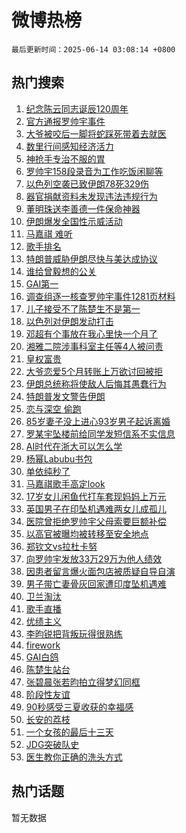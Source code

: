 # 微博热榜

`最后更新时间：2025-06-14 03:08:14 +0800`

## 热门搜索

1. [纪念陈云同志诞辰120周年](https://m.weibo.cn/search?containerid=100103type%3D1%26t%3D10%26q%3D%23%E7%BA%AA%E5%BF%B5%E9%99%88%E4%BA%91%E5%90%8C%E5%BF%97%E8%AF%9E%E8%BE%B0120%E5%91%A8%E5%B9%B4%23&stream_entry_id=51&isnewpage=1&extparam=seat%3D1%26cate%3D10103%26q%3D%2523%25E7%25BA%25AA%25E5%25BF%25B5%25E9%2599%2588%25E4%25BA%2591%25E5%2590%258C%25E5%25BF%2597%25E8%25AF%259E%25E8%25BE%25B0120%25E5%2591%25A8%25E5%25B9%25B4%2523%26dgr%3D0%26filter_type%3Drealtimehot%26stream_entry_id%3D51%26c_type%3D51%26pos%3D0%26display_time%3D1749841692%26pre_seqid%3D174984169270501069410109)
1. [官方通报罗帅宇事件](https://m.weibo.cn/search?containerid=100103type%3D1%26t%3D10%26q%3D%23%E5%AE%98%E6%96%B9%E9%80%9A%E6%8A%A5%E7%BD%97%E5%B8%85%E5%AE%87%E4%BA%8B%E4%BB%B6%23&stream_entry_id=31&isnewpage=1&extparam=seat%3D1%26band_rank%3D1%26filter_type%3Drealtimehot%26lcate%3D5001%26c_type%3D31%26cate%3D5001%26q%3D%2523%25E5%25AE%2598%25E6%2596%25B9%25E9%2580%259A%25E6%258A%25A5%25E7%25BD%2597%25E5%25B8%2585%25E5%25AE%2587%25E4%25BA%258B%25E4%25BB%25B6%2523%26dgr%3D0%26stream_entry_id%3D31%26pos%3D0%26flag%3D16%26realpos%3D1%26display_time%3D1749841692%26pre_seqid%3D174984169270501069410109)
1. [大爷被咬后一脚将蛇踩死带着去就医](https://m.weibo.cn/search?containerid=100103type%3D1%26t%3D10%26q%3D%23%E5%A4%A7%E7%88%B7%E8%A2%AB%E5%92%AC%E5%90%8E%E4%B8%80%E8%84%9A%E5%B0%86%E8%9B%87%E8%B8%A9%E6%AD%BB%E5%B8%A6%E7%9D%80%E5%8E%BB%E5%B0%B1%E5%8C%BB%23&stream_entry_id=31&isnewpage=1&extparam=seat%3D1%26band_rank%3D2%26filter_type%3Drealtimehot%26lcate%3D5001%26c_type%3D31%26cate%3D5001%26q%3D%2523%25E5%25A4%25A7%25E7%2588%25B7%25E8%25A2%25AB%25E5%2592%25AC%25E5%2590%258E%25E4%25B8%2580%25E8%2584%259A%25E5%25B0%2586%25E8%259B%2587%25E8%25B8%25A9%25E6%25AD%25BB%25E5%25B8%25A6%25E7%259D%2580%25E5%258E%25BB%25E5%25B0%25B1%25E5%258C%25BB%2523%26dgr%3D0%26stream_entry_id%3D31%26pos%3D1%26flag%3D2%26realpos%3D2%26display_time%3D1749841692%26pre_seqid%3D174984169270501069410109)
1. [数里行间感知经济活力](https://m.weibo.cn/search?containerid=100103type%3D1%26t%3D10%26q%3D%23%E6%95%B0%E9%87%8C%E8%A1%8C%E9%97%B4%E6%84%9F%E7%9F%A5%E7%BB%8F%E6%B5%8E%E6%B4%BB%E5%8A%9B%23&stream_entry_id=31&isnewpage=1&extparam=seat%3D1%26band_rank%3D3%26filter_type%3Drealtimehot%26lcate%3D5001%26c_type%3D31%26cate%3D5001%26q%3D%2523%25E6%2595%25B0%25E9%2587%258C%25E8%25A1%258C%25E9%2597%25B4%25E6%2584%259F%25E7%259F%25A5%25E7%25BB%258F%25E6%25B5%258E%25E6%25B4%25BB%25E5%258A%259B%2523%26dgr%3D0%26stream_entry_id%3D31%26pos%3D2%26flag%3D0%26realpos%3D3%26display_time%3D1749841692%26pre_seqid%3D174984169270501069410109)
1. [神抢手专治不服的胃](https://m.weibo.cn/search?containerid=100103type%3D1%26t%3D10%26q%3D%23%E7%A5%9E%E6%8A%A2%E6%89%8B%E4%B8%93%E6%B2%BB%E4%B8%8D%E6%9C%8D%E7%9A%84%E8%83%83%23&stream_entry_id=31&isnewpage=1&extparam=seat%3D1%26band_rank%3D4%26topic_ad%3D1%26filter_type%3Drealtimehot%26lcate%3D5001%26c_type%3D31%26is_ad_pos%3D1%26cate%3D5001%26q%3D%2523%25E7%25A5%259E%25E6%258A%25A2%25E6%2589%258B%25E4%25B8%2593%25E6%25B2%25BB%25E4%25B8%258D%25E6%259C%258D%25E7%259A%2584%25E8%2583%2583%2523%26dgr%3D0%26stream_entry_id%3D31%26pos%3D3%26adid%3D290022%26display_time%3D1749841692%26pre_seqid%3D174984169270501069410109)
1. [罗帅宇158段录音为工作吃饭闲聊等](https://m.weibo.cn/search?containerid=100103type%3D1%26t%3D10%26q%3D%23%E7%BD%97%E5%B8%85%E5%AE%87158%E6%AE%B5%E5%BD%95%E9%9F%B3%E4%B8%BA%E5%B7%A5%E4%BD%9C%E5%90%83%E9%A5%AD%E9%97%B2%E8%81%8A%E7%AD%89%23&stream_entry_id=31&isnewpage=1&extparam=seat%3D1%26band_rank%3D4%26filter_type%3Drealtimehot%26lcate%3D5001%26c_type%3D31%26cate%3D5001%26q%3D%2523%25E7%25BD%2597%25E5%25B8%2585%25E5%25AE%2587158%25E6%25AE%25B5%25E5%25BD%2595%25E9%259F%25B3%25E4%25B8%25BA%25E5%25B7%25A5%25E4%25BD%259C%25E5%2590%2583%25E9%25A5%25AD%25E9%2597%25B2%25E8%2581%258A%25E7%25AD%2589%2523%26dgr%3D0%26stream_entry_id%3D31%26pos%3D4%26flag%3D2%26realpos%3D4%26display_time%3D1749841692%26pre_seqid%3D174984169270501069410109)
1. [以色列空袭已致伊朗78死329伤](https://m.weibo.cn/search?containerid=100103type%3D1%26t%3D10%26q%3D%23%E4%BB%A5%E8%89%B2%E5%88%97%E7%A9%BA%E8%A2%AD%E5%B7%B2%E8%87%B4%E4%BC%8A%E6%9C%9778%E6%AD%BB329%E4%BC%A4%23&stream_entry_id=31&isnewpage=1&extparam=seat%3D1%26band_rank%3D5%26filter_type%3Drealtimehot%26lcate%3D5001%26c_type%3D31%26cate%3D5001%26q%3D%2523%25E4%25BB%25A5%25E8%2589%25B2%25E5%2588%2597%25E7%25A9%25BA%25E8%25A2%25AD%25E5%25B7%25B2%25E8%2587%25B4%25E4%25BC%258A%25E6%259C%259778%25E6%25AD%25BB329%25E4%25BC%25A4%2523%26dgr%3D0%26stream_entry_id%3D31%26pos%3D5%26flag%3D0%26realpos%3D5%26display_time%3D1749841692%26pre_seqid%3D174984169270501069410109)
1. [器官捐献资料未发现违法违规行为](https://m.weibo.cn/search?containerid=100103type%3D1%26t%3D10%26q%3D%23%E5%99%A8%E5%AE%98%E6%8D%90%E7%8C%AE%E8%B5%84%E6%96%99%E6%9C%AA%E5%8F%91%E7%8E%B0%E8%BF%9D%E6%B3%95%E8%BF%9D%E8%A7%84%E8%A1%8C%E4%B8%BA%23&stream_entry_id=31&isnewpage=1&extparam=seat%3D1%26band_rank%3D6%26filter_type%3Drealtimehot%26lcate%3D5001%26c_type%3D31%26cate%3D5001%26q%3D%2523%25E5%2599%25A8%25E5%25AE%2598%25E6%258D%2590%25E7%258C%25AE%25E8%25B5%2584%25E6%2596%2599%25E6%259C%25AA%25E5%258F%2591%25E7%258E%25B0%25E8%25BF%259D%25E6%25B3%2595%25E8%25BF%259D%25E8%25A7%2584%25E8%25A1%258C%25E4%25B8%25BA%2523%26dgr%3D0%26stream_entry_id%3D31%26pos%3D6%26flag%3D0%26realpos%3D6%26display_time%3D1749841692%26pre_seqid%3D174984169270501069410109)
1. [董明珠送李善德一件保命神器](https://m.weibo.cn/search?containerid=100103type%3D1%26t%3D10%26q%3D%23%E8%91%A3%E6%98%8E%E7%8F%A0%E9%80%81%E6%9D%8E%E5%96%84%E5%BE%B7%E4%B8%80%E4%BB%B6%E4%BF%9D%E5%91%BD%E7%A5%9E%E5%99%A8%23&stream_entry_id=31&isnewpage=1&extparam=seat%3D1%26band_rank%3D7%26topic_ad%3D1%26filter_type%3Drealtimehot%26lcate%3D5001%26c_type%3D31%26is_ad_pos%3D1%26cate%3D5001%26q%3D%2523%25E8%2591%25A3%25E6%2598%258E%25E7%258F%25A0%25E9%2580%2581%25E6%259D%258E%25E5%2596%2584%25E5%25BE%25B7%25E4%25B8%2580%25E4%25BB%25B6%25E4%25BF%259D%25E5%2591%25BD%25E7%25A5%259E%25E5%2599%25A8%2523%26dgr%3D0%26stream_entry_id%3D31%26pos%3D7%26adid%3D290120%26display_time%3D1749841692%26pre_seqid%3D174984169270501069410109)
1. [伊朗爆发全国性示威活动](https://m.weibo.cn/search?containerid=100103type%3D1%26t%3D10%26q%3D%23%E4%BC%8A%E6%9C%97%E7%88%86%E5%8F%91%E5%85%A8%E5%9B%BD%E6%80%A7%E7%A4%BA%E5%A8%81%E6%B4%BB%E5%8A%A8%23&stream_entry_id=31&isnewpage=1&extparam=seat%3D1%26band_rank%3D7%26filter_type%3Drealtimehot%26lcate%3D5001%26c_type%3D31%26cate%3D5001%26q%3D%2523%25E4%25BC%258A%25E6%259C%2597%25E7%2588%2586%25E5%258F%2591%25E5%2585%25A8%25E5%259B%25BD%25E6%2580%25A7%25E7%25A4%25BA%25E5%25A8%2581%25E6%25B4%25BB%25E5%258A%25A8%2523%26dgr%3D0%26stream_entry_id%3D31%26pos%3D8%26flag%3D0%26realpos%3D7%26display_time%3D1749841692%26pre_seqid%3D174984169270501069410109)
1. [马嘉祺 难听](https://m.weibo.cn/search?containerid=100103type%3D1%26t%3D10%26q%3D%E9%A9%AC%E5%98%89%E7%A5%BA+%E9%9A%BE%E5%90%AC&stream_entry_id=31&isnewpage=1&extparam=seat%3D1%26band_rank%3D8%26filter_type%3Drealtimehot%26lcate%3D5001%26c_type%3D31%26cate%3D5001%26q%3D%25E9%25A9%25AC%25E5%2598%2589%25E7%25A5%25BA%2520%25E9%259A%25BE%25E5%2590%25AC%26dgr%3D0%26stream_entry_id%3D31%26pos%3D9%26flag%3D2%26realpos%3D8%26display_time%3D1749841692%26pre_seqid%3D174984169270501069410109)
1. [歌手排名](https://m.weibo.cn/search?containerid=100103type%3D1%26t%3D10%26q%3D%E6%AD%8C%E6%89%8B%E6%8E%92%E5%90%8D&stream_entry_id=31&isnewpage=1&extparam=seat%3D1%26band_rank%3D9%26filter_type%3Drealtimehot%26lcate%3D5001%26c_type%3D31%26cate%3D5001%26q%3D%25E6%25AD%258C%25E6%2589%258B%25E6%258E%2592%25E5%2590%258D%26dgr%3D0%26stream_entry_id%3D31%26pos%3D10%26flag%3D0%26realpos%3D9%26display_time%3D1749841692%26pre_seqid%3D174984169270501069410109)
1. [特朗普威胁伊朗尽快与美达成协议](https://m.weibo.cn/search?containerid=100103type%3D1%26t%3D10%26q%3D%23%E7%89%B9%E6%9C%97%E6%99%AE%E5%A8%81%E8%83%81%E4%BC%8A%E6%9C%97%E5%B0%BD%E5%BF%AB%E4%B8%8E%E7%BE%8E%E8%BE%BE%E6%88%90%E5%8D%8F%E8%AE%AE%23&stream_entry_id=31&isnewpage=1&extparam=seat%3D1%26band_rank%3D10%26filter_type%3Drealtimehot%26lcate%3D5001%26c_type%3D31%26cate%3D5001%26q%3D%2523%25E7%2589%25B9%25E6%259C%2597%25E6%2599%25AE%25E5%25A8%2581%25E8%2583%2581%25E4%25BC%258A%25E6%259C%2597%25E5%25B0%25BD%25E5%25BF%25AB%25E4%25B8%258E%25E7%25BE%258E%25E8%25BE%25BE%25E6%2588%2590%25E5%258D%258F%25E8%25AE%25AE%2523%26dgr%3D0%26stream_entry_id%3D31%26pos%3D11%26flag%3D1%26realpos%3D10%26display_time%3D1749841692%26pre_seqid%3D174984169270501069410109)
1. [谁给曾毅想的公关](https://m.weibo.cn/search?containerid=100103type%3D1%26t%3D10%26q%3D%23%E8%B0%81%E7%BB%99%E6%9B%BE%E6%AF%85%E6%83%B3%E7%9A%84%E5%85%AC%E5%85%B3%23&stream_entry_id=31&isnewpage=1&extparam=seat%3D1%26band_rank%3D11%26filter_type%3Drealtimehot%26lcate%3D5001%26c_type%3D31%26cate%3D5001%26q%3D%2523%25E8%25B0%2581%25E7%25BB%2599%25E6%259B%25BE%25E6%25AF%2585%25E6%2583%25B3%25E7%259A%2584%25E5%2585%25AC%25E5%2585%25B3%2523%26dgr%3D0%26stream_entry_id%3D31%26pos%3D12%26flag%3D2%26realpos%3D11%26display_time%3D1749841692%26pre_seqid%3D174984169270501069410109)
1. [GAI第一](https://m.weibo.cn/search?containerid=100103type%3D1%26t%3D10%26q%3DGAI%E7%AC%AC%E4%B8%80&stream_entry_id=31&isnewpage=1&extparam=seat%3D1%26band_rank%3D12%26filter_type%3Drealtimehot%26lcate%3D5001%26c_type%3D31%26cate%3D5001%26q%3DGAI%25E7%25AC%25AC%25E4%25B8%2580%26dgr%3D0%26stream_entry_id%3D31%26pos%3D13%26flag%3D0%26realpos%3D12%26display_time%3D1749841692%26pre_seqid%3D174984169270501069410109)
1. [调查组逐一核查罗帅宇事件1281页材料](https://m.weibo.cn/search?containerid=100103type%3D1%26t%3D10%26q%3D%23%E8%B0%83%E6%9F%A5%E7%BB%84%E9%80%90%E4%B8%80%E6%A0%B8%E6%9F%A5%E7%BD%97%E5%B8%85%E5%AE%87%E4%BA%8B%E4%BB%B61281%E9%A1%B5%E6%9D%90%E6%96%99%23&stream_entry_id=31&isnewpage=1&extparam=seat%3D1%26band_rank%3D13%26filter_type%3Drealtimehot%26lcate%3D5001%26c_type%3D31%26cate%3D5001%26q%3D%2523%25E8%25B0%2583%25E6%259F%25A5%25E7%25BB%2584%25E9%2580%2590%25E4%25B8%2580%25E6%25A0%25B8%25E6%259F%25A5%25E7%25BD%2597%25E5%25B8%2585%25E5%25AE%2587%25E4%25BA%258B%25E4%25BB%25B61281%25E9%25A1%25B5%25E6%259D%2590%25E6%2596%2599%2523%26dgr%3D0%26stream_entry_id%3D31%26pos%3D14%26flag%3D0%26realpos%3D13%26display_time%3D1749841692%26pre_seqid%3D174984169270501069410109)
1. [儿子接受不了陈楚生不是第一](https://m.weibo.cn/search?containerid=100103type%3D1%26t%3D10%26q%3D%23%E5%84%BF%E5%AD%90%E6%8E%A5%E5%8F%97%E4%B8%8D%E4%BA%86%E9%99%88%E6%A5%9A%E7%94%9F%E4%B8%8D%E6%98%AF%E7%AC%AC%E4%B8%80%23&stream_entry_id=31&isnewpage=1&extparam=seat%3D1%26band_rank%3D14%26filter_type%3Drealtimehot%26lcate%3D5001%26c_type%3D31%26cate%3D5001%26q%3D%2523%25E5%2584%25BF%25E5%25AD%2590%25E6%258E%25A5%25E5%258F%2597%25E4%25B8%258D%25E4%25BA%2586%25E9%2599%2588%25E6%25A5%259A%25E7%2594%259F%25E4%25B8%258D%25E6%2598%25AF%25E7%25AC%25AC%25E4%25B8%2580%2523%26dgr%3D0%26stream_entry_id%3D31%26pos%3D15%26flag%3D2%26realpos%3D14%26display_time%3D1749841692%26pre_seqid%3D174984169270501069410109)
1. [以色列对伊朗发动打击](https://m.weibo.cn/search?containerid=100103type%3D1%26t%3D10%26q%3D%23%E4%BB%A5%E8%89%B2%E5%88%97%E5%AF%B9%E4%BC%8A%E6%9C%97%E5%8F%91%E5%8A%A8%E6%89%93%E5%87%BB%23&stream_entry_id=31&isnewpage=1&extparam=seat%3D1%26band_rank%3D15%26filter_type%3Drealtimehot%26lcate%3D5001%26c_type%3D31%26cate%3D5001%26q%3D%2523%25E4%25BB%25A5%25E8%2589%25B2%25E5%2588%2597%25E5%25AF%25B9%25E4%25BC%258A%25E6%259C%2597%25E5%258F%2591%25E5%258A%25A8%25E6%2589%2593%25E5%2587%25BB%2523%26dgr%3D0%26stream_entry_id%3D31%26pos%3D16%26flag%3D0%26realpos%3D15%26display_time%3D1749841692%26pre_seqid%3D174984169270501069410109)
1. [邓超有个事放在我心里快一个月了](https://m.weibo.cn/search?containerid=100103type%3D1%26t%3D10%26q%3D%23%E9%82%93%E8%B6%85%E6%9C%89%E4%B8%AA%E4%BA%8B%E6%94%BE%E5%9C%A8%E6%88%91%E5%BF%83%E9%87%8C%E5%BF%AB%E4%B8%80%E4%B8%AA%E6%9C%88%E4%BA%86%23&stream_entry_id=31&isnewpage=1&extparam=seat%3D1%26band_rank%3D16%26filter_type%3Drealtimehot%26lcate%3D5001%26c_type%3D31%26cate%3D5001%26q%3D%2523%25E9%2582%2593%25E8%25B6%2585%25E6%259C%2589%25E4%25B8%25AA%25E4%25BA%258B%25E6%2594%25BE%25E5%259C%25A8%25E6%2588%2591%25E5%25BF%2583%25E9%2587%258C%25E5%25BF%25AB%25E4%25B8%2580%25E4%25B8%25AA%25E6%259C%2588%25E4%25BA%2586%2523%26dgr%3D0%26stream_entry_id%3D31%26pos%3D17%26flag%3D0%26realpos%3D16%26display_time%3D1749841692%26pre_seqid%3D174984169270501069410109)
1. [湘雅二院涉事科室主任等4人被问责](https://m.weibo.cn/search?containerid=100103type%3D1%26t%3D10%26q%3D%23%E6%B9%98%E9%9B%85%E4%BA%8C%E9%99%A2%E6%B6%89%E4%BA%8B%E7%A7%91%E5%AE%A4%E4%B8%BB%E4%BB%BB%E7%AD%894%E4%BA%BA%E8%A2%AB%E9%97%AE%E8%B4%A3%23&stream_entry_id=31&isnewpage=1&extparam=seat%3D1%26band_rank%3D17%26filter_type%3Drealtimehot%26lcate%3D5001%26c_type%3D31%26cate%3D5001%26q%3D%2523%25E6%25B9%2598%25E9%259B%2585%25E4%25BA%258C%25E9%2599%25A2%25E6%25B6%2589%25E4%25BA%258B%25E7%25A7%2591%25E5%25AE%25A4%25E4%25B8%25BB%25E4%25BB%25BB%25E7%25AD%25894%25E4%25BA%25BA%25E8%25A2%25AB%25E9%2597%25AE%25E8%25B4%25A3%2523%26dgr%3D0%26stream_entry_id%3D31%26pos%3D18%26flag%3D0%26realpos%3D17%26display_time%3D1749841692%26pre_seqid%3D174984169270501069410109)
1. [皇权富贵](https://m.weibo.cn/search?containerid=100103type%3D1%26t%3D10%26q%3D%E7%9A%87%E6%9D%83%E5%AF%8C%E8%B4%B5&stream_entry_id=31&isnewpage=1&extparam=seat%3D1%26band_rank%3D18%26filter_type%3Drealtimehot%26lcate%3D5001%26c_type%3D31%26cate%3D5001%26q%3D%25E7%259A%2587%25E6%259D%2583%25E5%25AF%258C%25E8%25B4%25B5%26dgr%3D0%26stream_entry_id%3D31%26pos%3D19%26flag%3D0%26realpos%3D18%26display_time%3D1749841692%26pre_seqid%3D174984169270501069410109)
1. [大爷恋爱5个月转账上万欲讨回被拒](https://m.weibo.cn/search?containerid=100103type%3D1%26t%3D10%26q%3D%23%E5%A4%A7%E7%88%B7%E6%81%8B%E7%88%B15%E4%B8%AA%E6%9C%88%E8%BD%AC%E8%B4%A6%E4%B8%8A%E4%B8%87%E6%AC%B2%E8%AE%A8%E5%9B%9E%E8%A2%AB%E6%8B%92%23&stream_entry_id=31&isnewpage=1&extparam=seat%3D1%26band_rank%3D19%26filter_type%3Drealtimehot%26lcate%3D5001%26c_type%3D31%26cate%3D5001%26q%3D%2523%25E5%25A4%25A7%25E7%2588%25B7%25E6%2581%258B%25E7%2588%25B15%25E4%25B8%25AA%25E6%259C%2588%25E8%25BD%25AC%25E8%25B4%25A6%25E4%25B8%258A%25E4%25B8%2587%25E6%25AC%25B2%25E8%25AE%25A8%25E5%259B%259E%25E8%25A2%25AB%25E6%258B%2592%2523%26dgr%3D0%26stream_entry_id%3D31%26pos%3D20%26flag%3D0%26realpos%3D19%26display_time%3D1749841692%26pre_seqid%3D174984169270501069410109)
1. [伊朗总统称将使敌人后悔其愚蠢行为](https://m.weibo.cn/search?containerid=100103type%3D1%26t%3D10%26q%3D%23%E4%BC%8A%E6%9C%97%E6%80%BB%E7%BB%9F%E7%A7%B0%E5%B0%86%E4%BD%BF%E6%95%8C%E4%BA%BA%E5%90%8E%E6%82%94%E5%85%B6%E6%84%9A%E8%A0%A2%E8%A1%8C%E4%B8%BA%23&stream_entry_id=31&isnewpage=1&extparam=seat%3D1%26band_rank%3D20%26filter_type%3Drealtimehot%26lcate%3D5001%26c_type%3D31%26cate%3D5001%26q%3D%2523%25E4%25BC%258A%25E6%259C%2597%25E6%2580%25BB%25E7%25BB%259F%25E7%25A7%25B0%25E5%25B0%2586%25E4%25BD%25BF%25E6%2595%258C%25E4%25BA%25BA%25E5%2590%258E%25E6%2582%2594%25E5%2585%25B6%25E6%2584%259A%25E8%25A0%25A2%25E8%25A1%258C%25E4%25B8%25BA%2523%26dgr%3D0%26stream_entry_id%3D31%26pos%3D21%26flag%3D1%26realpos%3D20%26display_time%3D1749841692%26pre_seqid%3D174984169270501069410109)
1. [特朗普发文警告伊朗](https://m.weibo.cn/search?containerid=100103type%3D1%26t%3D10%26q%3D%23%E7%89%B9%E6%9C%97%E6%99%AE%E5%8F%91%E6%96%87%E8%AD%A6%E5%91%8A%E4%BC%8A%E6%9C%97%23&stream_entry_id=31&isnewpage=1&extparam=seat%3D1%26band_rank%3D21%26filter_type%3Drealtimehot%26lcate%3D5001%26c_type%3D31%26cate%3D5001%26q%3D%2523%25E7%2589%25B9%25E6%259C%2597%25E6%2599%25AE%25E5%258F%2591%25E6%2596%2587%25E8%25AD%25A6%25E5%2591%258A%25E4%25BC%258A%25E6%259C%2597%2523%26dgr%3D0%26stream_entry_id%3D31%26pos%3D22%26flag%3D0%26realpos%3D21%26display_time%3D1749841692%26pre_seqid%3D174984169270501069410109)
1. [恋与深空 偷跑](https://m.weibo.cn/search?containerid=100103type%3D1%26t%3D10%26q%3D%E6%81%8B%E4%B8%8E%E6%B7%B1%E7%A9%BA+%E5%81%B7%E8%B7%91&stream_entry_id=31&isnewpage=1&extparam=seat%3D1%26band_rank%3D22%26filter_type%3Drealtimehot%26lcate%3D5001%26c_type%3D31%26cate%3D5001%26q%3D%25E6%2581%258B%25E4%25B8%258E%25E6%25B7%25B1%25E7%25A9%25BA%2520%25E5%2581%25B7%25E8%25B7%2591%26dgr%3D0%26stream_entry_id%3D31%26pos%3D23%26flag%3D0%26realpos%3D22%26display_time%3D1749841692%26pre_seqid%3D174984169270501069410109)
1. [85岁妻子没上进心93岁男子起诉离婚](https://m.weibo.cn/search?containerid=100103type%3D1%26t%3D10%26q%3D%2385%E5%B2%81%E5%A6%BB%E5%AD%90%E6%B2%A1%E4%B8%8A%E8%BF%9B%E5%BF%8393%E5%B2%81%E7%94%B7%E5%AD%90%E8%B5%B7%E8%AF%89%E7%A6%BB%E5%A9%9A%23&stream_entry_id=31&isnewpage=1&extparam=seat%3D1%26band_rank%3D23%26filter_type%3Drealtimehot%26lcate%3D5001%26c_type%3D31%26cate%3D5001%26q%3D%252385%25E5%25B2%2581%25E5%25A6%25BB%25E5%25AD%2590%25E6%25B2%25A1%25E4%25B8%258A%25E8%25BF%259B%25E5%25BF%258393%25E5%25B2%2581%25E7%2594%25B7%25E5%25AD%2590%25E8%25B5%25B7%25E8%25AF%2589%25E7%25A6%25BB%25E5%25A9%259A%2523%26dgr%3D0%26stream_entry_id%3D31%26pos%3D24%26flag%3D0%26realpos%3D23%26display_time%3D1749841692%26pre_seqid%3D174984169270501069410109)
1. [罗某宇坠楼前给同学发短信系不实信息](https://m.weibo.cn/search?containerid=100103type%3D1%26t%3D10%26q%3D%23%E7%BD%97%E6%9F%90%E5%AE%87%E5%9D%A0%E6%A5%BC%E5%89%8D%E7%BB%99%E5%90%8C%E5%AD%A6%E5%8F%91%E7%9F%AD%E4%BF%A1%E7%B3%BB%E4%B8%8D%E5%AE%9E%E4%BF%A1%E6%81%AF%23&stream_entry_id=31&isnewpage=1&extparam=seat%3D1%26band_rank%3D24%26filter_type%3Drealtimehot%26lcate%3D5001%26c_type%3D31%26cate%3D5001%26q%3D%2523%25E7%25BD%2597%25E6%259F%2590%25E5%25AE%2587%25E5%259D%25A0%25E6%25A5%25BC%25E5%2589%258D%25E7%25BB%2599%25E5%2590%258C%25E5%25AD%25A6%25E5%258F%2591%25E7%259F%25AD%25E4%25BF%25A1%25E7%25B3%25BB%25E4%25B8%258D%25E5%25AE%259E%25E4%25BF%25A1%25E6%2581%25AF%2523%26dgr%3D0%26stream_entry_id%3D31%26pos%3D25%26flag%3D0%26realpos%3D24%26display_time%3D1749841692%26pre_seqid%3D174984169270501069410109)
1. [AI时代在浙大可以怎么学](https://m.weibo.cn/search?containerid=100103type%3D1%26t%3D10%26q%3DAI%E6%97%B6%E4%BB%A3%E5%9C%A8%E6%B5%99%E5%A4%A7%E5%8F%AF%E4%BB%A5%E6%80%8E%E4%B9%88%E5%AD%A6&stream_entry_id=31&isnewpage=1&extparam=seat%3D1%26is_ai_ask%3D1%26band_rank%3D25%26filter_type%3Drealtimehot%26lcate%3D5001%26c_type%3D31%26cate%3D5001%26q%3DAI%25E6%2597%25B6%25E4%25BB%25A3%25E5%259C%25A8%25E6%25B5%2599%25E5%25A4%25A7%25E5%258F%25AF%25E4%25BB%25A5%25E6%2580%258E%25E4%25B9%2588%25E5%25AD%25A6%26dgr%3D0%26stream_entry_id%3D31%26pos%3D26%26flag%3D1%26realpos%3D25%26display_time%3D1749841692%26pre_seqid%3D174984169270501069410109)
1. [杨幂Labubu书包](https://m.weibo.cn/search?containerid=100103type%3D1%26t%3D10%26q%3D%23%E6%9D%A8%E5%B9%82Labubu%E4%B9%A6%E5%8C%85%23&stream_entry_id=31&isnewpage=1&extparam=seat%3D1%26band_rank%3D26%26filter_type%3Drealtimehot%26lcate%3D5001%26c_type%3D31%26cate%3D5001%26q%3D%2523%25E6%259D%25A8%25E5%25B9%2582Labubu%25E4%25B9%25A6%25E5%258C%2585%2523%26dgr%3D0%26stream_entry_id%3D31%26pos%3D27%26flag%3D0%26realpos%3D26%26display_time%3D1749841692%26pre_seqid%3D174984169270501069410109)
1. [单依纯秒了](https://m.weibo.cn/search?containerid=100103type%3D1%26t%3D10%26q%3D%23%E5%8D%95%E4%BE%9D%E7%BA%AF%E7%A7%92%E4%BA%86%23&stream_entry_id=31&isnewpage=1&extparam=seat%3D1%26band_rank%3D27%26filter_type%3Drealtimehot%26lcate%3D5001%26c_type%3D31%26cate%3D5001%26q%3D%2523%25E5%258D%2595%25E4%25BE%259D%25E7%25BA%25AF%25E7%25A7%2592%25E4%25BA%2586%2523%26dgr%3D0%26stream_entry_id%3D31%26pos%3D28%26flag%3D0%26realpos%3D27%26display_time%3D1749841692%26pre_seqid%3D174984169270501069410109)
1. [马嘉祺歌手高定look](https://m.weibo.cn/search?containerid=100103type%3D1%26t%3D10%26q%3D%23%E9%A9%AC%E5%98%89%E7%A5%BA%E6%AD%8C%E6%89%8B%E9%AB%98%E5%AE%9Alook%23&stream_entry_id=31&isnewpage=1&extparam=seat%3D1%26band_rank%3D28%26filter_type%3Drealtimehot%26lcate%3D5001%26c_type%3D31%26cate%3D5001%26q%3D%2523%25E9%25A9%25AC%25E5%2598%2589%25E7%25A5%25BA%25E6%25AD%258C%25E6%2589%258B%25E9%25AB%2598%25E5%25AE%259Alook%2523%26dgr%3D0%26stream_entry_id%3D31%26pos%3D29%26flag%3D0%26realpos%3D28%26display_time%3D1749841692%26pre_seqid%3D174984169270501069410109)
1. [17岁女儿闲鱼代打车套现妈妈上万元](https://m.weibo.cn/search?containerid=100103type%3D1%26t%3D10%26q%3D%2317%E5%B2%81%E5%A5%B3%E5%84%BF%E9%97%B2%E9%B1%BC%E4%BB%A3%E6%89%93%E8%BD%A6%E5%A5%97%E7%8E%B0%E5%A6%88%E5%A6%88%E4%B8%8A%E4%B8%87%E5%85%83%23&stream_entry_id=31&isnewpage=1&extparam=seat%3D1%26band_rank%3D29%26filter_type%3Drealtimehot%26lcate%3D5001%26c_type%3D31%26cate%3D5001%26q%3D%252317%25E5%25B2%2581%25E5%25A5%25B3%25E5%2584%25BF%25E9%2597%25B2%25E9%25B1%25BC%25E4%25BB%25A3%25E6%2589%2593%25E8%25BD%25A6%25E5%25A5%2597%25E7%258E%25B0%25E5%25A6%2588%25E5%25A6%2588%25E4%25B8%258A%25E4%25B8%2587%25E5%2585%2583%2523%26dgr%3D0%26stream_entry_id%3D31%26pos%3D30%26flag%3D0%26realpos%3D29%26display_time%3D1749841692%26pre_seqid%3D174984169270501069410109)
1. [英国男子在印坠机遇难两女儿成孤儿](https://m.weibo.cn/search?containerid=100103type%3D1%26t%3D10%26q%3D%23%E8%8B%B1%E5%9B%BD%E7%94%B7%E5%AD%90%E5%9C%A8%E5%8D%B0%E5%9D%A0%E6%9C%BA%E9%81%87%E9%9A%BE%E4%B8%A4%E5%A5%B3%E5%84%BF%E6%88%90%E5%AD%A4%E5%84%BF%23&stream_entry_id=31&isnewpage=1&extparam=seat%3D1%26band_rank%3D30%26filter_type%3Drealtimehot%26lcate%3D5001%26c_type%3D31%26cate%3D5001%26q%3D%2523%25E8%258B%25B1%25E5%259B%25BD%25E7%2594%25B7%25E5%25AD%2590%25E5%259C%25A8%25E5%258D%25B0%25E5%259D%25A0%25E6%259C%25BA%25E9%2581%2587%25E9%259A%25BE%25E4%25B8%25A4%25E5%25A5%25B3%25E5%2584%25BF%25E6%2588%2590%25E5%25AD%25A4%25E5%2584%25BF%2523%26dgr%3D0%26stream_entry_id%3D31%26pos%3D31%26flag%3D0%26realpos%3D30%26display_time%3D1749841692%26pre_seqid%3D174984169270501069410109)
1. [医院曾拒绝罗帅宇父母索要巨额补偿](https://m.weibo.cn/search?containerid=100103type%3D1%26t%3D10%26q%3D%23%E5%8C%BB%E9%99%A2%E6%9B%BE%E6%8B%92%E7%BB%9D%E7%BD%97%E5%B8%85%E5%AE%87%E7%88%B6%E6%AF%8D%E7%B4%A2%E8%A6%81%E5%B7%A8%E9%A2%9D%E8%A1%A5%E5%81%BF%23&stream_entry_id=31&isnewpage=1&extparam=seat%3D1%26band_rank%3D31%26filter_type%3Drealtimehot%26lcate%3D5001%26c_type%3D31%26cate%3D5001%26q%3D%2523%25E5%258C%25BB%25E9%2599%25A2%25E6%259B%25BE%25E6%258B%2592%25E7%25BB%259D%25E7%25BD%2597%25E5%25B8%2585%25E5%25AE%2587%25E7%2588%25B6%25E6%25AF%258D%25E7%25B4%25A2%25E8%25A6%2581%25E5%25B7%25A8%25E9%25A2%259D%25E8%25A1%25A5%25E5%2581%25BF%2523%26dgr%3D0%26stream_entry_id%3D31%26pos%3D32%26flag%3D0%26realpos%3D31%26display_time%3D1749841692%26pre_seqid%3D174984169270501069410109)
1. [以高官被曝均被转移至安全地点](https://m.weibo.cn/search?containerid=100103type%3D1%26t%3D10%26q%3D%23%E4%BB%A5%E9%AB%98%E5%AE%98%E8%A2%AB%E6%9B%9D%E5%9D%87%E8%A2%AB%E8%BD%AC%E7%A7%BB%E8%87%B3%E5%AE%89%E5%85%A8%E5%9C%B0%E7%82%B9%23&stream_entry_id=31&isnewpage=1&extparam=seat%3D1%26band_rank%3D32%26filter_type%3Drealtimehot%26lcate%3D5001%26c_type%3D31%26cate%3D5001%26q%3D%2523%25E4%25BB%25A5%25E9%25AB%2598%25E5%25AE%2598%25E8%25A2%25AB%25E6%259B%259D%25E5%259D%2587%25E8%25A2%25AB%25E8%25BD%25AC%25E7%25A7%25BB%25E8%2587%25B3%25E5%25AE%2589%25E5%2585%25A8%25E5%259C%25B0%25E7%2582%25B9%2523%26dgr%3D0%26stream_entry_id%3D31%26pos%3D33%26flag%3D0%26realpos%3D32%26display_time%3D1749841692%26pre_seqid%3D174984169270501069410109)
1. [郑钦文vs拉杜卡努](https://m.weibo.cn/search?containerid=100103type%3D1%26t%3D10%26q%3D%23%E9%83%91%E9%92%A6%E6%96%87vs%E6%8B%89%E6%9D%9C%E5%8D%A1%E5%8A%AA%23&stream_entry_id=31&isnewpage=1&extparam=seat%3D1%26band_rank%3D33%26filter_type%3Drealtimehot%26lcate%3D5001%26c_type%3D31%26cate%3D5001%26q%3D%2523%25E9%2583%2591%25E9%2592%25A6%25E6%2596%2587vs%25E6%258B%2589%25E6%259D%259C%25E5%258D%25A1%25E5%258A%25AA%2523%26dgr%3D0%26stream_entry_id%3D31%26pos%3D34%26flag%3D0%26realpos%3D33%26display_time%3D1749841692%26pre_seqid%3D174984169270501069410109)
1. [向罗帅宇发放33万29万为他人绩效](https://m.weibo.cn/search?containerid=100103type%3D1%26t%3D10%26q%3D%23%E5%90%91%E7%BD%97%E5%B8%85%E5%AE%87%E5%8F%91%E6%94%BE33%E4%B8%8729%E4%B8%87%E4%B8%BA%E4%BB%96%E4%BA%BA%E7%BB%A9%E6%95%88%23&stream_entry_id=31&isnewpage=1&extparam=seat%3D1%26band_rank%3D34%26filter_type%3Drealtimehot%26lcate%3D5001%26c_type%3D31%26cate%3D5001%26q%3D%2523%25E5%2590%2591%25E7%25BD%2597%25E5%25B8%2585%25E5%25AE%2587%25E5%258F%2591%25E6%2594%25BE33%25E4%25B8%258729%25E4%25B8%2587%25E4%25B8%25BA%25E4%25BB%2596%25E4%25BA%25BA%25E7%25BB%25A9%25E6%2595%2588%2523%26dgr%3D0%26stream_entry_id%3D31%26pos%3D35%26flag%3D0%26realpos%3D34%26display_time%3D1749841692%26pre_seqid%3D174984169270501069410109)
1. [因患者留言爆火面包店被质疑自导自演](https://m.weibo.cn/search?containerid=100103type%3D1%26t%3D10%26q%3D%23%E5%9B%A0%E6%82%A3%E8%80%85%E7%95%99%E8%A8%80%E7%88%86%E7%81%AB%E9%9D%A2%E5%8C%85%E5%BA%97%E8%A2%AB%E8%B4%A8%E7%96%91%E8%87%AA%E5%AF%BC%E8%87%AA%E6%BC%94%23&stream_entry_id=31&isnewpage=1&extparam=seat%3D1%26band_rank%3D35%26filter_type%3Drealtimehot%26lcate%3D5001%26c_type%3D31%26cate%3D5001%26q%3D%2523%25E5%259B%25A0%25E6%2582%25A3%25E8%2580%2585%25E7%2595%2599%25E8%25A8%2580%25E7%2588%2586%25E7%2581%25AB%25E9%259D%25A2%25E5%258C%2585%25E5%25BA%2597%25E8%25A2%25AB%25E8%25B4%25A8%25E7%2596%2591%25E8%2587%25AA%25E5%25AF%25BC%25E8%2587%25AA%25E6%25BC%2594%2523%26dgr%3D0%26stream_entry_id%3D31%26pos%3D36%26flag%3D0%26realpos%3D35%26display_time%3D1749841692%26pre_seqid%3D174984169270501069410109)
1. [男子带亡妻骨灰回家遭印度坠机遇难](https://m.weibo.cn/search?containerid=100103type%3D1%26t%3D10%26q%3D%23%E7%94%B7%E5%AD%90%E5%B8%A6%E4%BA%A1%E5%A6%BB%E9%AA%A8%E7%81%B0%E5%9B%9E%E5%AE%B6%E9%81%AD%E5%8D%B0%E5%BA%A6%E5%9D%A0%E6%9C%BA%E9%81%87%E9%9A%BE%23&stream_entry_id=31&isnewpage=1&extparam=seat%3D1%26band_rank%3D36%26filter_type%3Drealtimehot%26lcate%3D5001%26c_type%3D31%26cate%3D5001%26q%3D%2523%25E7%2594%25B7%25E5%25AD%2590%25E5%25B8%25A6%25E4%25BA%25A1%25E5%25A6%25BB%25E9%25AA%25A8%25E7%2581%25B0%25E5%259B%259E%25E5%25AE%25B6%25E9%2581%25AD%25E5%258D%25B0%25E5%25BA%25A6%25E5%259D%25A0%25E6%259C%25BA%25E9%2581%2587%25E9%259A%25BE%2523%26dgr%3D0%26stream_entry_id%3D31%26pos%3D37%26flag%3D0%26realpos%3D36%26display_time%3D1749841692%26pre_seqid%3D174984169270501069410109)
1. [卫兰淘汰](https://m.weibo.cn/search?containerid=100103type%3D1%26t%3D10%26q%3D%23%E5%8D%AB%E5%85%B0%E6%B7%98%E6%B1%B0%23&stream_entry_id=31&isnewpage=1&extparam=seat%3D1%26band_rank%3D37%26filter_type%3Drealtimehot%26lcate%3D5001%26c_type%3D31%26cate%3D5001%26q%3D%2523%25E5%258D%25AB%25E5%2585%25B0%25E6%25B7%2598%25E6%25B1%25B0%2523%26dgr%3D0%26stream_entry_id%3D31%26pos%3D38%26flag%3D0%26realpos%3D37%26display_time%3D1749841692%26pre_seqid%3D174984169270501069410109)
1. [歌手直播](https://m.weibo.cn/search?containerid=100103type%3D1%26t%3D10%26q%3D%E6%AD%8C%E6%89%8B%E7%9B%B4%E6%92%AD&stream_entry_id=31&isnewpage=1&extparam=seat%3D1%26band_rank%3D38%26filter_type%3Drealtimehot%26lcate%3D5001%26c_type%3D31%26cate%3D5001%26q%3D%25E6%25AD%258C%25E6%2589%258B%25E7%259B%25B4%25E6%2592%25AD%26dgr%3D0%26stream_entry_id%3D31%26pos%3D39%26flag%3D0%26realpos%3D38%26display_time%3D1749841692%26pre_seqid%3D174984169270501069410109)
1. [优绩主义](https://m.weibo.cn/search?containerid=100103type%3D1%26t%3D10%26q%3D%E4%BC%98%E7%BB%A9%E4%B8%BB%E4%B9%89&stream_entry_id=31&isnewpage=1&extparam=seat%3D1%26band_rank%3D39%26filter_type%3Drealtimehot%26lcate%3D5001%26c_type%3D31%26cate%3D5001%26q%3D%25E4%25BC%2598%25E7%25BB%25A9%25E4%25B8%25BB%25E4%25B9%2589%26dgr%3D0%26stream_entry_id%3D31%26pos%3D40%26flag%3D1%26realpos%3D39%26display_time%3D1749841692%26pre_seqid%3D174984169270501069410109)
1. [李昀锐把背叛玩得很熟练](https://m.weibo.cn/search?containerid=100103type%3D1%26t%3D10%26q%3D%E6%9D%8E%E6%98%80%E9%94%90%E6%8A%8A%E8%83%8C%E5%8F%9B%E7%8E%A9%E5%BE%97%E5%BE%88%E7%86%9F%E7%BB%83&stream_entry_id=31&isnewpage=1&extparam=seat%3D1%26band_rank%3D40%26filter_type%3Drealtimehot%26lcate%3D5001%26c_type%3D31%26cate%3D5001%26q%3D%25E6%259D%258E%25E6%2598%2580%25E9%2594%2590%25E6%258A%258A%25E8%2583%258C%25E5%258F%259B%25E7%258E%25A9%25E5%25BE%2597%25E5%25BE%2588%25E7%2586%259F%25E7%25BB%2583%26dgr%3D0%26stream_entry_id%3D31%26pos%3D41%26flag%3D0%26realpos%3D40%26display_time%3D1749841692%26pre_seqid%3D174984169270501069410109)
1. [firework](https://m.weibo.cn/search?containerid=100103type%3D1%26t%3D10%26q%3Dfirework&stream_entry_id=31&isnewpage=1&extparam=seat%3D1%26band_rank%3D41%26filter_type%3Drealtimehot%26lcate%3D5001%26c_type%3D31%26cate%3D5001%26q%3Dfirework%26dgr%3D0%26stream_entry_id%3D31%26pos%3D42%26flag%3D1%26realpos%3D41%26display_time%3D1749841692%26pre_seqid%3D174984169270501069410109)
1. [GAI白鸽](https://m.weibo.cn/search?containerid=100103type%3D1%26t%3D10%26q%3DGAI%E7%99%BD%E9%B8%BD&stream_entry_id=31&isnewpage=1&extparam=seat%3D1%26band_rank%3D42%26filter_type%3Drealtimehot%26lcate%3D5001%26c_type%3D31%26cate%3D5001%26q%3DGAI%25E7%2599%25BD%25E9%25B8%25BD%26dgr%3D0%26stream_entry_id%3D31%26pos%3D43%26flag%3D1%26realpos%3D42%26display_time%3D1749841692%26pre_seqid%3D174984169270501069410109)
1. [陈楚生站台](https://m.weibo.cn/search?containerid=100103type%3D1%26t%3D10%26q%3D%E9%99%88%E6%A5%9A%E7%94%9F%E7%AB%99%E5%8F%B0&stream_entry_id=31&isnewpage=1&extparam=seat%3D1%26band_rank%3D43%26filter_type%3Drealtimehot%26lcate%3D5001%26c_type%3D31%26cate%3D5001%26q%3D%25E9%2599%2588%25E6%25A5%259A%25E7%2594%259F%25E7%25AB%2599%25E5%258F%25B0%26dgr%3D0%26stream_entry_id%3D31%26pos%3D44%26flag%3D1%26realpos%3D43%26display_time%3D1749841692%26pre_seqid%3D174984169270501069410109)
1. [张碧晨张若昀拍立得梦幻同框](https://m.weibo.cn/search?containerid=100103type%3D1%26t%3D10%26q%3D%E5%BC%A0%E7%A2%A7%E6%99%A8%E5%BC%A0%E8%8B%A5%E6%98%80%E6%8B%8D%E7%AB%8B%E5%BE%97%E6%A2%A6%E5%B9%BB%E5%90%8C%E6%A1%86&stream_entry_id=31&isnewpage=1&extparam=seat%3D1%26band_rank%3D44%26filter_type%3Drealtimehot%26lcate%3D5001%26c_type%3D31%26cate%3D5001%26q%3D%25E5%25BC%25A0%25E7%25A2%25A7%25E6%2599%25A8%25E5%25BC%25A0%25E8%258B%25A5%25E6%2598%2580%25E6%258B%258D%25E7%25AB%258B%25E5%25BE%2597%25E6%25A2%25A6%25E5%25B9%25BB%25E5%2590%258C%25E6%25A1%2586%26dgr%3D0%26stream_entry_id%3D31%26pos%3D45%26flag%3D1%26realpos%3D44%26display_time%3D1749841692%26pre_seqid%3D174984169270501069410109)
1. [阶段性友谊](https://m.weibo.cn/search?containerid=100103type%3D1%26t%3D10%26q%3D%E9%98%B6%E6%AE%B5%E6%80%A7%E5%8F%8B%E8%B0%8A&stream_entry_id=31&isnewpage=1&extparam=seat%3D1%26band_rank%3D45%26filter_type%3Drealtimehot%26lcate%3D5001%26c_type%3D31%26cate%3D5001%26q%3D%25E9%2598%25B6%25E6%25AE%25B5%25E6%2580%25A7%25E5%258F%258B%25E8%25B0%258A%26dgr%3D0%26stream_entry_id%3D31%26pos%3D46%26flag%3D1%26realpos%3D45%26display_time%3D1749841692%26pre_seqid%3D174984169270501069410109)
1. [90秒感受三夏收获的幸福感](https://m.weibo.cn/search?containerid=100103type%3D1%26t%3D10%26q%3D%2390%E7%A7%92%E6%84%9F%E5%8F%97%E4%B8%89%E5%A4%8F%E6%94%B6%E8%8E%B7%E7%9A%84%E5%B9%B8%E7%A6%8F%E6%84%9F%23&stream_entry_id=31&isnewpage=1&extparam=seat%3D1%26band_rank%3D46%26filter_type%3Drealtimehot%26lcate%3D5001%26c_type%3D31%26cate%3D5001%26q%3D%252390%25E7%25A7%2592%25E6%2584%259F%25E5%258F%2597%25E4%25B8%2589%25E5%25A4%258F%25E6%2594%25B6%25E8%258E%25B7%25E7%259A%2584%25E5%25B9%25B8%25E7%25A6%258F%25E6%2584%259F%2523%26dgr%3D0%26stream_entry_id%3D31%26pos%3D47%26flag%3D0%26realpos%3D46%26display_time%3D1749841692%26pre_seqid%3D174984169270501069410109)
1. [长安的荔枝](https://m.weibo.cn/search?containerid=100103type%3D1%26t%3D10%26q%3D%E9%95%BF%E5%AE%89%E7%9A%84%E8%8D%94%E6%9E%9D&stream_entry_id=31&isnewpage=1&extparam=seat%3D1%26band_rank%3D47%26filter_type%3Drealtimehot%26lcate%3D5001%26c_type%3D31%26cate%3D5001%26q%3D%25E9%2595%25BF%25E5%25AE%2589%25E7%259A%2584%25E8%258D%2594%25E6%259E%259D%26dgr%3D0%26stream_entry_id%3D31%26pos%3D48%26flag%3D1%26realpos%3D47%26display_time%3D1749841692%26pre_seqid%3D174984169270501069410109)
1. [一个女孩的最后十三天](https://m.weibo.cn/search?containerid=100103type%3D1%26t%3D10%26q%3D%23%E4%B8%80%E4%B8%AA%E5%A5%B3%E5%AD%A9%E7%9A%84%E6%9C%80%E5%90%8E%E5%8D%81%E4%B8%89%E5%A4%A9%23&stream_entry_id=31&isnewpage=1&extparam=seat%3D1%26band_rank%3D48%26filter_type%3Drealtimehot%26lcate%3D5001%26c_type%3D31%26cate%3D5001%26q%3D%2523%25E4%25B8%2580%25E4%25B8%25AA%25E5%25A5%25B3%25E5%25AD%25A9%25E7%259A%2584%25E6%259C%2580%25E5%2590%258E%25E5%258D%2581%25E4%25B8%2589%25E5%25A4%25A9%2523%26dgr%3D0%26stream_entry_id%3D31%26pos%3D49%26flag%3D0%26realpos%3D48%26display_time%3D1749841692%26pre_seqid%3D174984169270501069410109)
1. [JDG突破队史](https://m.weibo.cn/search?containerid=100103type%3D1%26t%3D10%26q%3D%23JDG%E7%AA%81%E7%A0%B4%E9%98%9F%E5%8F%B2%23&stream_entry_id=31&isnewpage=1&extparam=seat%3D1%26band_rank%3D49%26filter_type%3Drealtimehot%26lcate%3D5001%26c_type%3D31%26cate%3D5001%26q%3D%2523JDG%25E7%25AA%2581%25E7%25A0%25B4%25E9%2598%259F%25E5%258F%25B2%2523%26dgr%3D0%26stream_entry_id%3D31%26pos%3D50%26flag%3D1%26realpos%3D49%26display_time%3D1749841692%26pre_seqid%3D174984169270501069410109)
1. [医生教你正确的洗头方式](https://m.weibo.cn/search?containerid=100103type%3D1%26t%3D10%26q%3D%23%E5%8C%BB%E7%94%9F%E6%95%99%E4%BD%A0%E6%AD%A3%E7%A1%AE%E7%9A%84%E6%B4%97%E5%A4%B4%E6%96%B9%E5%BC%8F%23&stream_entry_id=31&isnewpage=1&extparam=seat%3D1%26band_rank%3D50%26filter_type%3Drealtimehot%26lcate%3D5001%26c_type%3D31%26cate%3D5001%26q%3D%2523%25E5%258C%25BB%25E7%2594%259F%25E6%2595%2599%25E4%25BD%25A0%25E6%25AD%25A3%25E7%25A1%25AE%25E7%259A%2584%25E6%25B4%2597%25E5%25A4%25B4%25E6%2596%25B9%25E5%25BC%258F%2523%26dgr%3D0%26stream_entry_id%3D31%26pos%3D51%26flag%3D0%26realpos%3D50%26display_time%3D1749841692%26pre_seqid%3D174984169270501069410109)

## 热门话题

暂无数据
